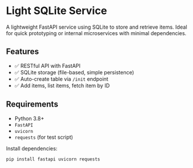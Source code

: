 # Light SQLite Service

A lightweight FastAPI service using SQLite to store and retrieve items. Ideal for quick prototyping or internal microservices with minimal dependencies.

## Features

- ✅ RESTful API with FastAPI
- ✅ SQLite storage (file-based, simple persistence)
- ✅ Auto-create table via `/init` endpoint
- ✅ Add items, list items, fetch item by ID

## Requirements

- Python 3.8+
- `FastAPI`
- `uvicorn`
- `requests` (for test script)

Install dependencies:

```bash
pip install fastapi uvicorn requests
